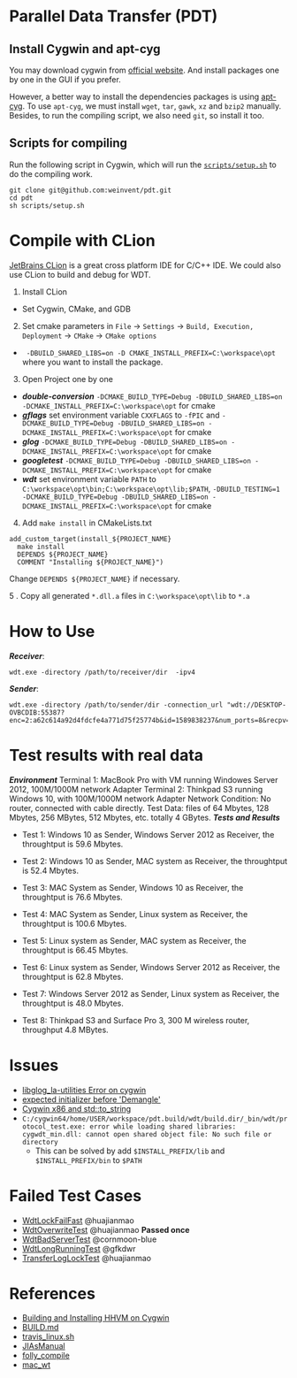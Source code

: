 # Parallel Data Transfer (PDT)

## Install Cygwin and apt-cyg
You may download cygwin from [official website](http://cygwin.com/setup-x86.exe). And install packages one by one in the GUI if you prefer.

However, a better way to install the dependencies packages is using [apt-cyg](../apt-cyg).
To use `apt-cyg`, we must install `wget`, `tar`, `gawk`, `xz` and `bzip2` manually.
Besides, to run the compiling script, we also need `git`, so install it too.


## Scripts for compiling
Run the following script in Cygwin, which will run the [`scripts/setup.sh`](scripts/setup.sh) to do the compiling work.
``` shell
git clone git@github.com:weinvent/pdt.git
cd pdt
sh scripts/setup.sh
```

# Compile with CLion
[JetBrains CLion](http://jetbrains.com/clion) is a great cross platform IDE for C/C++ IDE.
We could also use CLion to build and debug for WDT.

1. Install CLion
 - Set Cygwin, CMake, and GDB
  
2. Set cmake parameters in `File` -> `Settings` -> `Build, Execution, Deployment` -> `CMake` -> `CMake options`
 - ` -DBUILD_SHARED_LIBS=on -D CMAKE_INSTALL_PREFIX=C:\workspace\opt` where you want to install the package.

3. Open Project one by one
 - ***double-conversion*** `-DCMAKE_BUILD_TYPE=Debug -DBUILD_SHARED_LIBS=on -DCMAKE_INSTALL_PREFIX=C:\workspace\opt` for cmake
 - ***gflags*** set environment variable `CXXFLAGS` to `-fPIC` and `-DCMAKE_BUILD_TYPE=Debug -DBUILD_SHARED_LIBS=on -DCMAKE_INSTALL_PREFIX=C:\workspace\opt` for cmake
 - ***glog*** `-DCMAKE_BUILD_TYPE=Debug -DBUILD_SHARED_LIBS=on -DCMAKE_INSTALL_PREFIX=C:\workspace\opt` for cmake
 - ***googletest*** `-DCMAKE_BUILD_TYPE=Debug -DBUILD_SHARED_LIBS=on -DCMAKE_INSTALL_PREFIX=C:\workspace\opt` for cmake
 - ***wdt*** set environment variable `PATH` to `C:\workspace\opt\bin;C:\workspace\opt\lib;$PATH`, `-DBUILD_TESTING=1 -DCMAKE_BUILD_TYPE=Debug -DBUILD_SHARED_LIBS=on -DCMAKE_INSTALL_PREFIX=C:\workspace\opt` for cmake
 
4. Add `make install` in CMakeLists.txt
  ```
  add_custom_target(install_${PROJECT_NAME}
    make install
    DEPENDS ${PROJECT_NAME}
    COMMENT "Installing ${PROJECT_NAME}")
  ```
  Change `DEPENDS ${PROJECT_NAME}` if necessary.

5 . Copy all generated `*.dll.a` files in `C:\workspace\opt\lib` to `*.a`

# How to Use
***Receiver***:
``` shell
wdt.exe -directory /path/to/receiver/dir  -ipv4
```
***Sender***:
``` shell
wdt.exe -directory /path/to/sender/dir -connection_url "wdt://DESKTOP-OVBCDIB:55387?enc=2:a62c614a92d4fdcfe4a771d75f25774b&id=1589838237&num_ports=8&recpv=26"
```

# Test results with real data

***Environment***
Terminal 1: MacBook Pro with VM running Windowes Server 2012, 100M/1000M network Adapter
Terminal 2: Thinkpad S3 running Windows 10, with 100M/1000M network Adapter
Network Condition: No router, connected with cable directly.
Test Data: files of 64 Mbytes, 128 Mbytes, 256 MBytes, 512 Mbytes, etc. totally 4 GBytes.
***Tests and Results***
- Test 1: Windows 10 as Sender, Windows Server 2012 as Receiver, the throughtput is 59.6 Mbytes.
- Test 2: Windows 10 as Sender, MAC system as Receiver, the throughtput is 52.4 Mbytes.
- Test 3: MAC System as Sender, Windows 10 as Receiver, the throughtput is 76.6 Mbytes.
- Test 4: MAC System as Sender, Linux system as Receiver, the throughtput is 100.6 Mbytes.
- Test 5: Linux system as Sender, MAC system as Receiver, the throughtput is 66.45 Mbytes.
- Test 6: Linux system as Sender, Windows Server 2012 as Receiver, the throughtput is 62.8 Mbytes.
- Test 7: Windows Server 2012 as Sender, Linux system as Receiver, the throughtput is 48.0 Mbytes.

- Test 8: Thinkpad S3 and Surface Pro 3, 300 M wireless router, throughput 4.8 MBytes.


# Issues
 - [libglog_la-utilities Error on cygwin](https://github.com/google/glog/issues/44)
 - [expected initializer before 'Demangle'](https://github.com/google/glog/issues/52)
 - [Cygwin x86 and std::to_string](https://github.com/CleverRaven/Cataclysm-DDA/issues/13286)
 - `C:/cygwin64/home/USER/workspace/pdt.build/wdt/build.dir/_bin/wdt/protocol_test.exe: error while loading shared libraries: cygwdt_min.dll: cannot open shared object file: No such file or directory`
   * This can be solved by add `$INSTALL_PREFIX/lib` and `$INSTALL_PREFIX/bin` to `$PATH`

# Failed Test Cases
 - [WdtLockFailFast](https://github.com/facebook/wdt/blob/master/test/wdt_lock_failfast.sh) @huajianmao
 - [WdtOverwriteTest](https://github.com/facebook/wdt/blob/master/test/wdt_overwrite_test.py) @huajianmao **Passed once**
 - [WdtBadServerTest](https://github.com/facebook/wdt/blob/master/test/wdt_bad_server_test.py) @cornmoon-blue
 - [WdtLongRunningTest](https://github.com/facebook/wdt/blob/master/test/wdt_long_running_test.py) @gfkdwr
 - [TransferLogLockTest](https://github.com/facebook/wdt/blob/master/test/transfer_log_lock_test.sh) @huajianmao

# References
 - [Building and Installing HHVM on Cygwin](https://github.com/facebook/hhvm/wiki/Building-and-Installing-HHVM-on-Cygwin)
 - [BUILD.md](https://github.com/facebook/wdt/blob/master/build/BUILD.md)
 - [travis_linux.sh](https://github.com/facebook/wdt/blob/master/build/travis_linux.sh)
 - [JIAsManual](./JIAsManual)
 - [folly_compile](./folly_compile)
 - [mac_wt](./mac_wt)

